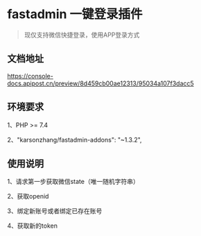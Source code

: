 # fastadmin 一键登录插件

> 现仅支持微信快捷登录，使用APP登录方式


## 文档地址

https://console-docs.apipost.cn/preview/8d459cb00ae12313/95034a107f3dacc5

## 环境要求

1、PHP >= 7.4

2、"karsonzhang/fastadmin-addons": "~1.3.2",



## 使用说明
1、请求第一步获取微信state（唯一随机字符串）

2、获取openid

3、绑定新账号或者绑定已存在账号

4、获取新的token